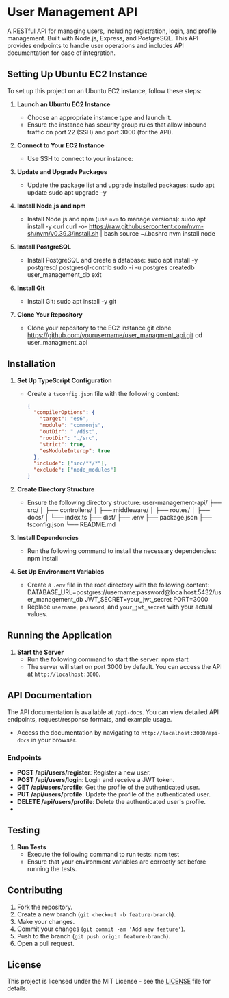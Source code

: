 # User Management API
A RESTful API for managing users, including registration, login, and profile management. Built with Node.js, Express, and PostgreSQL. This API provides endpoints to handle user operations and includes API documentation for ease of integration.

## Setting Up Ubuntu EC2 Instance
To set up this project on an Ubuntu EC2 instance, follow these steps:

1. **Launch an Ubuntu EC2 Instance**
   - Choose an appropriate instance type and launch it.
   - Ensure the instance has security group rules that allow inbound traffic on port 22 (SSH) and port 3000 (for the API).

2. **Connect to Your EC2 Instance**
   - Use SSH to connect to your instance:
    
3. **Update and Upgrade Packages**
   - Update the package list and upgrade installed packages:
     sudo apt update
     sudo apt upgrade -y

4. **Install Node.js and npm**
   - Install Node.js and npm (use `nvm` to manage versions):
     sudo apt install -y curl
     curl -o- https://raw.githubusercontent.com/nvm-sh/nvm/v0.39.3/install.sh | bash
     source ~/.bashrc
     nvm install node

5. **Install PostgreSQL**
   - Install PostgreSQL and create a database:
     sudo apt install -y postgresql postgresql-contrib
     sudo -i -u postgres
     createdb user_management_db
     exit

6. **Install Git**
   - Install Git:
     sudo apt install -y git

7. **Clone Your Repository**
   - Clone your repository to the EC2 instance
     git clone https://github.com/yourusername/user_managment_api.git
     cd user_managment_api
  
## Installation
1. **Set Up TypeScript Configuration**
   - Create a `tsconfig.json` file with the following content:
     ```json
     {
       "compilerOptions": {
         "target": "es6",
         "module": "commonjs",
         "outDir": "./dist",
         "rootDir": "./src",
         "strict": true,
         "esModuleInterop": true
       },
       "include": ["src/**/*"],
       "exclude": ["node_modules"]
     }

2. **Create Directory Structure**
   - Ensure the following directory structure:
     user-management-api/
     ├── src/
     │   ├── controllers/
     │   ├── middleware/
     │   ├── routes/
     │   ├── docs/
     │   └── index.ts
     ├── dist/
     ├── .env
     ├── package.json
     ├── tsconfig.json
     └── README.md
     
3. **Install Dependencies**
   - Run the following command to install the necessary dependencies:
     npm install
     
4. **Set Up Environment Variables**
   - Create a `.env` file in the root directory with the following content:
     DATABASE_URL=postgres://username:password@localhost:5432/user_management_db
     JWT_SECRET=your_jwt_secret
     PORT=3000
   - Replace `username`, `password`, and `your_jwt_secret` with your actual values.

## Running the Application
1. **Start the Server**
   - Run the following command to start the server:
     npm start
   - The server will start on port 3000 by default. You can access the API at `http://localhost:3000`.

## API Documentation
The API documentation is available at `/api-docs`. You can view detailed API endpoints, request/response formats, and example usage.
- Access the documentation by navigating to `http://localhost:3000/api-docs` in your browser.

### Endpoints
- **POST /api/users/register**: Register a new user.
- **POST /api/users/login**: Login and receive a JWT token.
- **GET /api/users/profile**: Get the profile of the authenticated user.
- **PUT /api/users/profile**: Update the profile of the authenticated user.
- **DELETE /api/users/profile**: Delete the authenticated user's profile.
- 
## Testing
1. **Run Tests**
   - Execute the following command to run tests:
     npm test
   - Ensure that your environment variables are correctly set before running the tests.

## Contributing
1. Fork the repository.
2. Create a new branch (`git checkout -b feature-branch`).
3. Make your changes.
4. Commit your changes (`git commit -am 'Add new feature'`).
5. Push to the branch (`git push origin feature-branch`).
6. Open a pull request.

## License
This project is licensed under the MIT License - see the [LICENSE](LICENSE) file for details.
